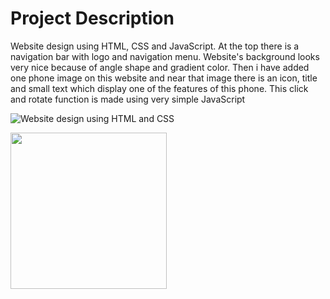 # Project Description 
Website design using HTML, CSS and JavaScript. At the top there is a navigation bar with logo and navigation menu. Website's background looks very nice because of angle shape and gradient color. Then i have added one phone image on this website and near that image there is an icon, title and small text which display one of the features of this phone. This click and rotate function is made using very simple JavaScript

![Website design using HTML and CSS](https://user-images.githubusercontent.com/54920375/104270008-84b7cc00-5465-11eb-99fc-1f09039ef622.gif)

<img src="\Users\Daniy\OneDrive\Pictures\Gif\Gif1.gif" width="250" height="250"/>


